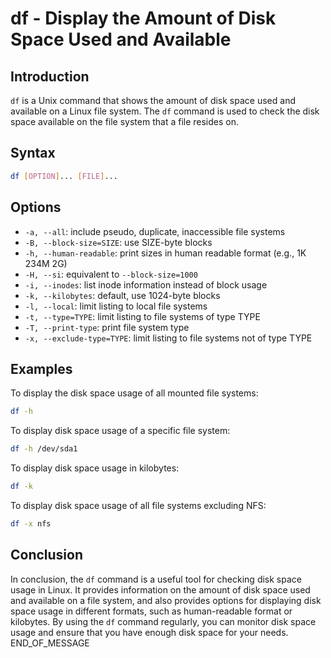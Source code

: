 # df - Display the Amount of Disk Space Used and Available

## Introduction

`df` is a Unix command that shows the amount of disk space used and available on a Linux file system. The `df` command is used to check the disk space available on the file system that a file resides on.

## Syntax

```bash
df [OPTION]... [FILE]...
```

## Options

- `-a, --all`: include pseudo, duplicate, inaccessible file systems
- `-B, --block-size=SIZE`: use SIZE-byte blocks
- `-h, --human-readable`: print sizes in human readable format (e.g., 1K 234M 2G)
- `-H, --si`: equivalent to `--block-size=1000`
- `-i, --inodes`: list inode information instead of block usage
- `-k, --kilobytes`: default, use 1024-byte blocks
- `-l, --local`: limit listing to local file systems
- `-t, --type=TYPE`: limit listing to file systems of type TYPE
- `-T, --print-type`: print file system type
- `-x, --exclude-type=TYPE`: limit listing to file systems not of type TYPE

## Examples

To display the disk space usage of all mounted file systems:

```bash
df -h
```

To display disk space usage of a specific file system:

```bash
df -h /dev/sda1
```

To display disk space usage in kilobytes:

```bash
df -k
```

To display disk space usage of all file systems excluding NFS:

```bash
df -x nfs
```

## Conclusion

In conclusion, the `df` command is a useful tool for checking disk space usage in Linux. It provides information on the amount of disk space used and available on a file system, and also provides options for displaying disk space usage in different formats, such as human-readable format or kilobytes. By using the `df` command regularly, you can monitor disk space usage and ensure that you have enough disk space for your needs. END_OF_MESSAGE
